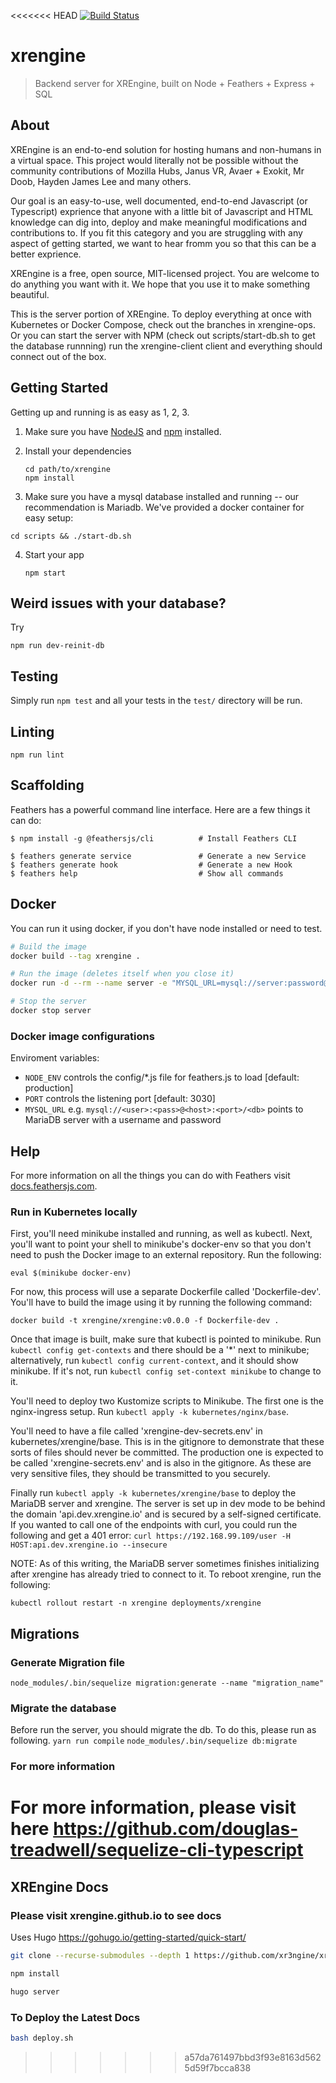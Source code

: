 <<<<<<< HEAD
[![Build Status](https://travis-ci.org/xrengine/xrengine.svg?branch=master)](https://travis-ci.org/xrengine/xrengine)
# xrengine

> Backend server for XREngine, built on Node + Feathers + Express + SQL

## About

XREngine is an end-to-end solution for hosting humans and non-humans in a virtual space. This project would literally not be possible without the community contributions of Mozilla Hubs, Janus VR, Avaer + Exokit, Mr Doob, Hayden James Lee and many others.

Our goal is an easy-to-use, well documented, end-to-end Javascript (or Typescript) exprience that anyone with a little bit of Javascript and HTML knowledge can dig into, deploy and make meaningful modifications and contributions to. If you fit this category and you are struggling with any aspect of getting started, we want to hear fromm you so that this can be a better exprience.

XREngine is a free, open source, MIT-licensed project. You are welcome to do anything you want with it. We hope that you use it to make something beautiful.

This is the server portion of XREngine. To deploy everything at once with Kubernetes or Docker Compose, check out the branches in xrengine-ops. Or you can start the server with NPM (check out scripts/start-db.sh to get the database runnning) run the xrengine-client client and everything should connect out of the box.

## Getting Started

Getting up and running is as easy as 1, 2, 3.

1. Make sure you have [NodeJS](https://nodejs.org/) and [npm](https://www.npmjs.com/) installed.
2. Install your dependencies

    ```
    cd path/to/xrengine
    npm install
    ```
3. Make sure you have a mysql database installed and running -- our recommendation is Mariadb. We've provided a docker container for easy setup:
```
cd scripts && ./start-db.sh
```

4. Start your app

    ```
    npm start
    ```
    
## Weird issues with your database?
Try
```
npm run dev-reinit-db
```


## Testing

Simply run `npm test` and all your tests in the `test/` directory will be run.

## Linting

`npm run lint`

## Scaffolding

Feathers has a powerful command line interface. Here are a few things it can do:

```
$ npm install -g @feathersjs/cli          # Install Feathers CLI

$ feathers generate service               # Generate a new Service
$ feathers generate hook                  # Generate a new Hook
$ feathers help                           # Show all commands
```

## Docker

You can run it using docker, if you don't have node installed or need to test.
``` bash
# Build the image
docker build --tag xrengine .

# Run the image (deletes itself when you close it)
docker run -d --rm --name server -e "MYSQL_URL=mysql://server:password@db:3306/xrengine" -p "3030:3030"  xrengine

# Stop the server
docker stop server
```

### Docker image configurations

Enviroment variables:
- `NODE_ENV` controls the config/*.js file for feathers.js to load [default: production]
- `PORT` controls the listening port [default: 3030]
- `MYSQL_URL` e.g. `mysql://<user>:<pass>@<host>:<port>/<db>` points to MariaDB server with a username and password

## Help

For more information on all the things you can do with Feathers visit [docs.feathersjs.com](http://docs.feathersjs.com).


### Run in Kubernetes locally

First, you'll need minikube installed and running, as well as kubectl. Next, you'll want to point your shell to minikube's docker-env
so that you don't need to push the Docker image to an external repository. Run the following:

```eval $(minikube docker-env)```

For now, this process will use a separate Dockerfile called 'Dockerfile-dev'. You'll have to build the image using
it by running the following command:

```docker build -t xrengine/xrengine:v0.0.0 -f Dockerfile-dev .```

Once that image is built, make sure that kubectl is pointed to minikube.
Run ```kubectl config get-contexts``` and there should be a '*' next to minikube; alternatively, run 
```kubectl config current-context```, and it should show minikube.
If it's not, run ```kubectl config set-context minikube``` to change to it.

You'll need to deploy two Kustomize scripts to Minikube.
The first one is the nginx-ingress setup.
Run ```kubectl apply -k kubernetes/nginx/base```.

You'll need to have a file called 'xrengine-dev-secrets.env' in kubernetes/xrengine/base.
This is in the gitignore to demonstrate that these sorts of files should never be committed.
The production one is expected to be called 'xrengine-secrets.env' and is also in the gitignore.
As these are very sensitive files, they should be transmitted to you securely.

Finally run ```kubectl apply -k kubernetes/xrengine/base``` to deploy the MariaDB server and xrengine.
The server is set up in dev mode to be behind the domain 'api.dev.xrengine.io' and is secured by a self-signed certificate.
If you wanted to call one of the endpoints with curl, you could run the following and get a 401 error: 
```curl https://192.168.99.109/user -H HOST:api.dev.xrengine.io --insecure```

NOTE: As of this writing, the MariaDB server sometimes finishes initializing after xrengine has already tried to
connect to it. To reboot xrengine, run the following:

```kubectl rollout restart -n xrengine deployments/xrengine```

## Migrations

### Generate Migration file

```node_modules/.bin/sequelize migration:generate --name "migration_name"```

### Migrate the database

Before run the server, you should migrate the db.
To do this, please run as following.
```yarn run compile```
```node_modules/.bin/sequelize db:migrate```

### For more information

For more information, please visit here
https://github.com/douglas-treadwell/sequelize-cli-typescript
=======
## XREngine Docs

### Please visit xrengine.github.io to see docs

Uses Hugo
https://gohugo.io/getting-started/quick-start/ 

```bash
git clone --recurse-submodules --depth 1 https://github.com/xr3ngine/xrengine-docs

npm install

hugo server
```


### To Deploy the Latest Docs
```bash
bash deploy.sh
```
>>>>>>> a57da761497bbd3f93e8163d5625d59f7bcca838
